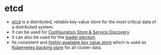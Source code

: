 # etcd
- [etcd](https://etcd.io/) is a distributed, reliable key-value store for the most critical data of a distributed system.
- It can be used for [Configuration Store & Service Discovery](https://etcd.io/docs/v3.3/learning/why/).
- It can also be used for the [leader election](../3_Databases/4_Consistency-Replication/Replication.md).
- Its consistent and [highly-available key value store](../7a_HighAvailability/Readme.md) which is used as [Kubernetes backing store](../9_Container&Orchestration/Kubernates/Readme.md) for all cluster data.